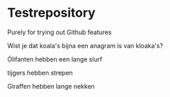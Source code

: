 # Testrepository
Purely for trying out Github features

Wist je dat koala's bijna een anagram is van kloaka's?

Ólifanten hebben een lange slurf

tijgers hebben strepen

Giraffen hebben lange nekken